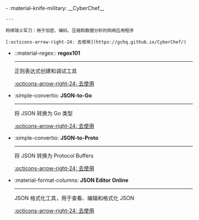 <style>
.md-content .md-typeset h1 {
      display: none;
  }
</style>

<div class="grid cards" markdown>
-   :material-knife-military: __CyberChef__

    ---

    网络瑞士军刀：用于加密、编码、压缩和数据分析的网络应用程序

    [:octicons-arrow-right-24: 去使用](https://gchq.github.io/CyberChef/)

-   ::material-regex:: __regex101__

    ---

    正则表达式创建和调试工具

    [:octicons-arrow-right-24: 去使用](https://regex101.com/)

-   :simple-convertio: __JSON-to-Go__

    ---

    将 JSON 转换为 Go 类型

    [:octicons-arrow-right-24: 去使用](https://mholt.github.io/json-to-go/)

-   :simple-convertio: __JSON-to-Proto__

    ---

    将 JSON 转换为 Protocol Buffers

    [:octicons-arrow-right-24: 去使用](https://json-to-proto.github.io/)

-   :material-format-columns: __JSON Editor Online__

    ---

    JSON 格式化工具，用于查看、编辑和格式化 JSON

    [:octicons-arrow-right-24: 去使用](https://jsoneditoronline.cn/)


</div>